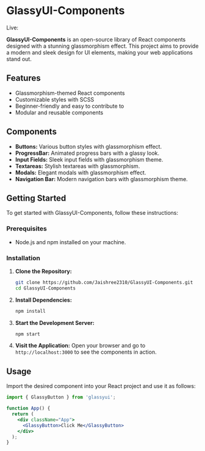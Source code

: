 # GlassyUI-Components 
Live: 

**GlassyUI-Components** is an open-source library of React components designed with a stunning glassmorphism effect. This project aims to provide a modern and sleek design for UI elements, making your web applications stand out.

## Features

- Glassmorphism-themed React components
- Customizable styles with SCSS
- Beginner-friendly and easy to contribute to
- Modular and reusable components

## Components

- **Buttons:** Various button styles with glassmorphism effect.
- **ProgressBar:** Animated progress bars with a glassy look.
- **Input Fields:** Sleek input fields with glassmorphism theme.
- **Textareas:** Stylish textareas with glassmorphism.
- **Modals:** Elegant modals with glassmorphism effect.
- **Navigation Bar:** Modern navigation bars with glassmorphism theme.

## Getting Started

To get started with GlassyUI-Components, follow these instructions:

### Prerequisites

- Node.js and npm installed on your machine.

### Installation

1. **Clone the Repository:**

    ```bash
    git clone https://github.com/Jaishree2310/GlassyUI-Components.git
    cd GlassyUI-Components
    ```

2. **Install Dependencies:**

    ```bash
    npm install
    ```

3. **Start the Development Server:**

    ```bash
    npm start
    ```

4. **Visit the Application:**
    Open your browser and go to `http://localhost:3000` to see the components in action.

## Usage

Import the desired component into your React project and use it as follows:

```jsx
import { GlassyButton } from 'glassyui';

function App() {
  return (
    <div className="App">
      <GlassyButton>Click Me</GlassyButton>
    </div>
  );
}
